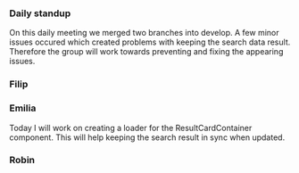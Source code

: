 ### Daily standup
On this daily meeting we merged two branches into develop. A few minor issues occured which created problems with keeping the search data result.
Therefore the group will work towards preventing and fixing the appearing issues.

### Filip


### Emilia
Today I will work on creating a loader for the ResultCardContainer component. This will help keeping the search result in sync when updated. 

### Robin

